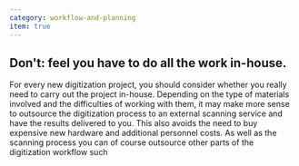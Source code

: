 ```yaml
---
category: workflow-and-planning
item: true
---
```



## Don't: feel you have to do all the work in-house.
For every new digitization project, you should consider whether you really need to carry out the project in-house. Depending on the type of materials involved and the difficulties of working with them, it may make more sense to outsource the digitization process to an external scanning service and have the results delivered to you. This also avoids the need to buy expensive new hardware and additional personnel costs.
As well as the scanning process you can of course outsource other parts of the digitization workflow such
